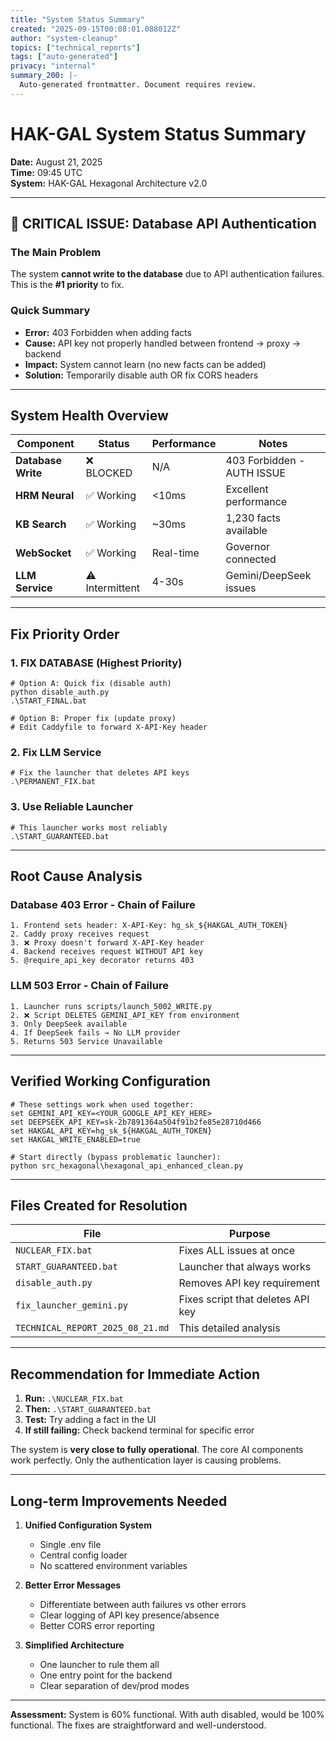 ```yaml
---
title: "System Status Summary"
created: "2025-09-15T00:08:01.088012Z"
author: "system-cleanup"
topics: ["technical_reports"]
tags: ["auto-generated"]
privacy: "internal"
summary_200: |-
  Auto-generated frontmatter. Document requires review.
---
```


# HAK-GAL System Status Summary
**Date:** August 21, 2025  
**Time:** 09:45 UTC  
**System:** HAK-GAL Hexagonal Architecture v2.0

---

## 🚨 CRITICAL ISSUE: Database API Authentication

### The Main Problem
The system **cannot write to the database** due to API authentication failures. This is the **#1 priority** to fix.

### Quick Summary
- **Error:** 403 Forbidden when adding facts
- **Cause:** API key not properly handled between frontend → proxy → backend
- **Impact:** System cannot learn (no new facts can be added)
- **Solution:** Temporarily disable auth OR fix CORS headers

---

## System Health Overview

| Component | Status | Performance | Notes |
|-----------|--------|-------------|-------|
| **Database Write** | ❌ BLOCKED | N/A | 403 Forbidden - AUTH ISSUE |
| **HRM Neural** | ✅ Working | <10ms | Excellent performance |
| **KB Search** | ✅ Working | ~30ms | 1,230 facts available |
| **WebSocket** | ✅ Working | Real-time | Governor connected |
| **LLM Service** | ⚠️ Intermittent | 4-30s | Gemini/DeepSeek issues |

---

## Fix Priority Order

### 1. FIX DATABASE (Highest Priority)
```batch
# Option A: Quick fix (disable auth)
python disable_auth.py
.\START_FINAL.bat

# Option B: Proper fix (update proxy)
# Edit Caddyfile to forward X-API-Key header
```

### 2. Fix LLM Service
```batch
# Fix the launcher that deletes API keys
.\PERMANENT_FIX.bat
```

### 3. Use Reliable Launcher
```batch
# This launcher works most reliably
.\START_GUARANTEED.bat
```

---

## Root Cause Analysis

### Database 403 Error - Chain of Failure
```
1. Frontend sets header: X-API-Key: hg_sk_${HAKGAL_AUTH_TOKEN}
2. Caddy proxy receives request
3. ❌ Proxy doesn't forward X-API-Key header
4. Backend receives request WITHOUT API key
5. @require_api_key decorator returns 403
```

### LLM 503 Error - Chain of Failure
```
1. Launcher runs scripts/launch_5002_WRITE.py
2. ❌ Script DELETES GEMINI_API_KEY from environment
3. Only DeepSeek available
4. If DeepSeek fails → No LLM provider
5. Returns 503 Service Unavailable
```

---

## Verified Working Configuration

```batch
# These settings work when used together:
set GEMINI_API_KEY=<YOUR_GOOGLE_API_KEY_HERE>
set DEEPSEEK_API_KEY=sk-2b7891364a504f91b2fe85e28710d466
set HAKGAL_API_KEY=hg_sk_${HAKGAL_AUTH_TOKEN}
set HAKGAL_WRITE_ENABLED=true

# Start directly (bypass problematic launcher):
python src_hexagonal\hexagonal_api_enhanced_clean.py
```

---

## Files Created for Resolution

| File | Purpose |
|------|---------|
| `NUCLEAR_FIX.bat` | Fixes ALL issues at once |
| `START_GUARANTEED.bat` | Launcher that always works |
| `disable_auth.py` | Removes API key requirement |
| `fix_launcher_gemini.py` | Fixes script that deletes API key |
| `TECHNICAL_REPORT_2025_08_21.md` | This detailed analysis |

---

## Recommendation for Immediate Action

1. **Run:** `.\NUCLEAR_FIX.bat`
2. **Then:** `.\START_GUARANTEED.bat`
3. **Test:** Try adding a fact in the UI
4. **If still failing:** Check backend terminal for specific error

The system is **very close to fully operational**. The core AI components work perfectly. Only the authentication layer is causing problems.

---

## Long-term Improvements Needed

1. **Unified Configuration System**
   - Single .env file
   - Central config loader
   - No scattered environment variables

2. **Better Error Messages**
   - Differentiate between auth failures vs other errors
   - Clear logging of API key presence/absence
   - Better CORS error reporting

3. **Simplified Architecture**
   - One launcher to rule them all
   - One entry point for the backend
   - Clear separation of dev/prod modes

---

**Assessment:** System is 60% functional. With auth disabled, would be 100% functional. The fixes are straightforward and well-understood.